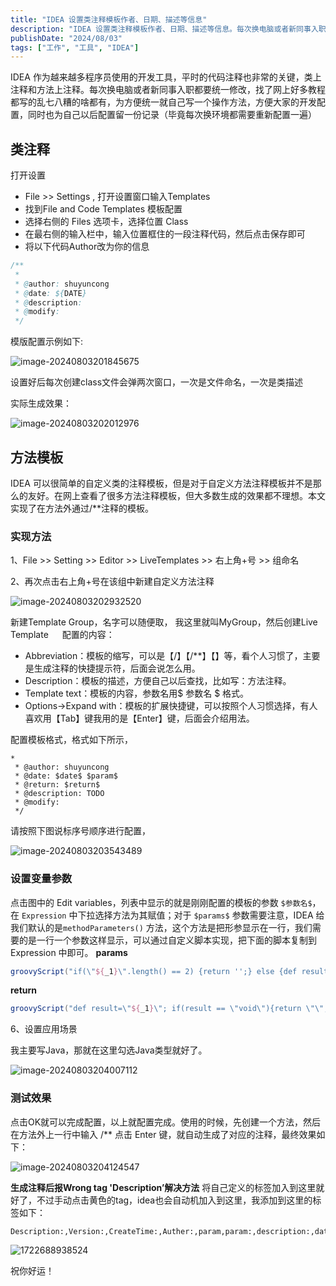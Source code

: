 ```yaml
---
title: "IDEA 设置类注释模板作者、日期、描述等信息"
description: "IDEA 设置类注释模板作者、日期、描述等信息。每次换电脑或者新同事入职都要统一修改，找了网上好多教程都写的乱七八糟的啥都有，为方便统一就自己写一个操作方法，方便大家的开发配置，同时也为自己以后配置留一份记录"
publishDate: "2024/08/03"
tags: ["工作", "工具", "IDEA"]
---
```





IDEA 作为越来越多程序员使用的开发工具，平时的代码注释也非常的关键，类上注释和方法上注释。每次换电脑或者新同事入职都要统一修改，找了网上好多教程都写的乱七八糟的啥都有，为方便统一就自己写一个操作方法，方便大家的开发配置，同时也为自己以后配置留一份记录（毕竟每次换环境都需要重新配置一遍）

## 类注释

打开设置

- File >> Settings , 打开设置窗口输入Templates
- 找到File and Code Templates 模板配置
- 选择右侧的 Files 选项卡，选择位置 Class
- 在最右侧的输入栏中，输入位置框住的一段注释代码，然后点击保存即可
- 将以下代码Author改为你的信息

```java
/**
 * 
 * @author: shuyuncong
 * @date: ${DATE}
 * @description:
 * @modify:
 */
```


模版配置示例如下:

![image-20240803201845675](https://cdn.jsdelivr.net/gh/shuyuncong0/mdImg/md/image2024/202408032018796.png)


设置好后每次创建class文件会弹两次窗口，一次是文件命名，一次是类描述

实际生成效果：

![image-20240803202012976](https://cdn.jsdelivr.net/gh/shuyuncong0/mdImg/md/image2024/202408032020024.png)

## 方法模板

IDEA 可以很简单的自定义类的注释模板，但是对于自定义方法注释模板并不是那么的友好。在网上查看了很多方法注释模板，但大多数生成的效果都不理想。本文实现了在方法外通过/**注释的模板。

### 实现方法

1、File >> Setting >> Editor >> LiveTemplates >> 右上角+号 >> 组命名 

2、再次点击右上角+号在该组中新建自定义方法注释

![image-20240803202932520](https://cdn.jsdelivr.net/gh/shuyuncong0/mdImg/md/image2024/202408032029594.png)

新建Template Group，名字可以随便取， 我这里就叫MyGroup，然后创建Live Template
　
配置的内容：

- Abbreviation：模板的缩写，可以是【/】【/**】【】等，看个人习惯了，主要是生成注释的快捷提示符，后面会说怎么用。
- Description：模板的描述，方便自己以后查找，比如写：方法注释。
- Template text：模板的内容，参数名用$ 参数名 $ 格式。
- Options→Expand with：模板的扩展快捷键，可以按照个人习惯选择，有人喜欢用【Tab】键我用的是【Enter】键，后面会介绍用法。

配置模板格式，格式如下所示，

```
*
 * @author: shuyuncong
 * @date: $date$ $param$ 
 * @return: $return$
 * @description: TODO
 * @modify: 
 */
```

请按照下图说标序号顺序进行配置，

![image-20240803203543489](https://cdn.jsdelivr.net/gh/shuyuncong0/mdImg/md/image2024/202408032035574.png)



### 设置变量参数

点击图中的 Edit variables，列表中显示的就是刚刚配置的模板的参数 `$参数名$`，在 `Expression` 中下拉选择方法为其赋值；对于 `$params$` 参数需要注意，IDEA 给我们默认的是`methodParameters()` 方法，这个方法是把形参显示在一行，我们需要的是一行一个参数这样显示，可以通过自定义脚本实现，把下面的脚本复制到 Expression 中即可。
**params**

```groovy
groovyScript("if(\"${_1}\".length() == 2) {return '';} else {def result=''; def params=\"${_1}\".replaceAll('[\\\\[|\\\\]|\\\\s]', '').split(',').toList();for(i = 0; i < params.size(); i++) {result+='\\n' + ' * @param: ' + params[i] + ' '}; return result;}", methodParameters());
```

**return**

```groovy
groovyScript("def result=\"${_1}\"; if(result == \"void\"){return \"\";}else{return \"{@link \"+result+\"}\";}", methodReturnType())
```


6、设置应用场景

我主要写Java，那就在这里勾选Java类型就好了。

![image-20240803204007112](https://cdn.jsdelivr.net/gh/shuyuncong0/mdImg/md/image2024/202408032040181.png)

### 测试效果

点击OK就可以完成配置，以上就配置完成。使用的时候，先创建一个方法，然后在方法外上一行中输入 /** 点击 Enter 键，就自动生成了对应的注释，最终效果如下：

![image-20240803204124547](https://cdn.jsdelivr.net/gh/shuyuncong0/mdImg/md/image2024/202408032041617.png)

**生成注释后报Wrong tag 'Description’解决方法**
将自己定义的标签加入到这里就好了，不过手动点击黄色的tag，idea也会自动机加入到这里，我添加到这里的标签如下：

```
Description:,Version:,CreateTime:,Auther:,param,param:,description:,date:,
```

![1722688938524](https://cdn.jsdelivr.net/gh/shuyuncong0/mdImg/md/image2024/202408032042862.jpg)



祝你好运！